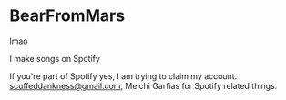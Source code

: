 # BearFromMars

lmao

I make songs on Spotify

If you're part of Spotify yes, I am trying to claim my account. scuffeddankness@gmail.com, Melchi Garfias for Spotify related things.

